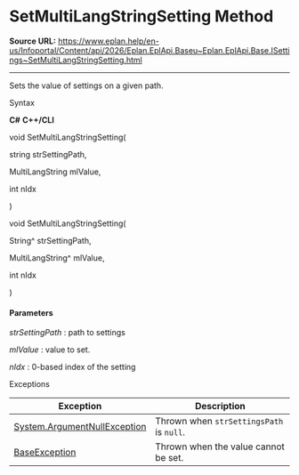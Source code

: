# SetMultiLangStringSetting Method

**Source URL:** https://www.eplan.help/en-us/Infoportal/Content/api/2026/Eplan.EplApi.Baseu~Eplan.EplApi.Base.ISettings~SetMultiLangStringSetting.html

---

Sets the value of settings on a given path.

Syntax

**C#**
**C++/CLI**


void SetMultiLangStringSetting( 

   string strSettingPath,

   MultiLangString mlValue,

   int nIdx

)

void SetMultiLangStringSetting( 

   String^ strSettingPath,

   MultiLangString^ mlValue,

   int nIdx

)


#### Parameters

*strSettingPath*
:   path to settings

*mlValue*
:   value to set.

*nIdx*
:   0-based index of the setting

Exceptions

| Exception | Description |
| --- | --- |
| [System.ArgumentNullException](#) | Thrown when `strSettingsPath` is `null`. |
| [BaseException](Eplan.EplApi.Baseu~Eplan.EplApi.Base.BaseException.html) | Thrown when the value cannot be set. |
